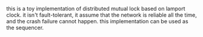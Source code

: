 this is a toy implementation of distributed mutual lock based on lamport clock. it isn't fault-tolerant, it assume that the network is reliable all the time, and the crash failure cannot happen. this implementation can be used as the sequencer.
